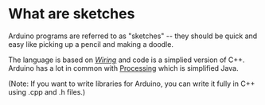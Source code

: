 # What are sketches

Arduino programs are referred to as "sketches" -- they should be quick and easy like picking up a pencil and making a doodle.

The language is based on _[Wiring](http://wiring.org.co/)_ and code is a simplied version of C++. Arduino has a lot in common with [Processing](http://processing.org/) which is simplified Java.

(Note: If you want to write libraries for Arduino, you can write it fully in C++ using .cpp and .h files.)